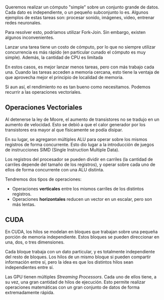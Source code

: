 Queremos realizar un cómputo "simple" sobre un conjunto grande de datos. Cada dato es independiente, o un pequeño subconjunto lo es. Algunos ejemplos de estas tareas son: procesar sonido, imágenes, video, entrenar redes neuronales.

Para resolver esto, podríamos utilizar Fork-Join. Sin embargo, existen algunos inconvenientes.

Lanzar una tarea tiene un costo de cómputo, por lo que no siempre utilizar concurrencia es más rápido (en particular cunado el cómputo es muy simple). Además, la cantidad de CPU es limitada

En estos casos, es mejor lanzar menos tareas, pero con más trabajo cada una. Cuando las tareas acceden a memoria cercana, esto tiene la ventaja de que aprovecha mejor el principio de localidad de memoria.

Si aun así, el rendimiento no es tan bueno como necesitamos. Podemos recurrir a las operaciones vectoriales.

## Operaciones Vectoriales

Al detenerse la ley de Moore, el aumento de transistores no se tradujo en un aumento de velocidad. Esto se debió a que el calor generador por los transistores era mayor al que físicamente se podía disipar.

En su lugar, se agregaron múltiples ALU para operar sobre los mismos registros de forma concurrente. Esto dio lugar a la introducción de juegos de instrucciones SIMD (Single Instruction Multiple Data).

Los registros del procesador se pueden dividir en carriles (la cantidad de carriles depende del tamaño de los registros), y operar sobre cada uno de ellos de forma concurrente con una ALU distinta.

Tendremos dos tipos de operaciones:

- Operaciones **verticales** entre los mismos carriles de los distintos registros.
- Operaciones **horizontales** reducen un vector en un escalar, pero son más lentas.

## CUDA

En CUDA, los hilos se modelan en bloques que trabajan sobre una pequeña porción de memoria independiente. Estos bloques se pueden direccionar en una, dos, o tres dimensiones.

Cada bloque trabaja con un dato particular, y es totalmente independiente del resto de bloques. Los hilos de un mismo bloque si pueden compartir información entre sí, pero la idea es que los distintos hilos sean independientes entre sí.

Las GPU tienen múltiples *Streaming Processors*. Cada uno de ellos tiene, a su vez, una gran cantidad de hilos de ejecución. Esto permite realizar operaciones matemáticas con un gran conjunto de datos de forma extremadamente rápida.
